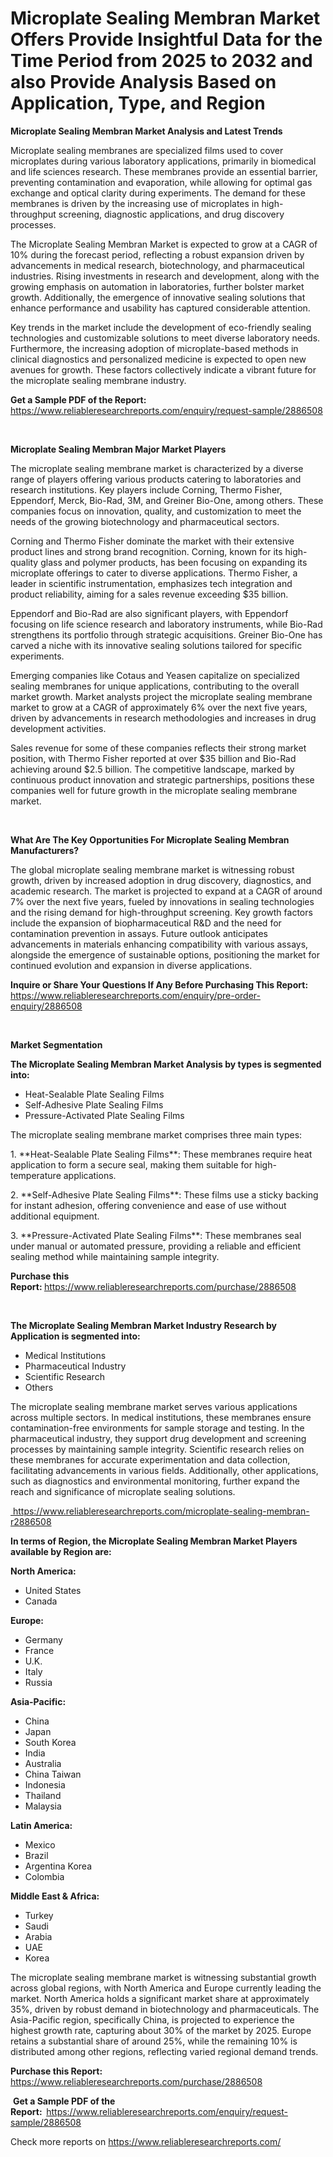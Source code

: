<p><h1>Microplate Sealing Membran Market Offers Provide Insightful Data for the Time Period from 2025 to 2032 and also Provide Analysis Based on Application, Type, and Region</h1></p><p><strong>Microplate Sealing Membran Market Analysis and Latest Trends</strong></p>
<p><p>Microplate sealing membranes are specialized films used to cover microplates during various laboratory applications, primarily in biomedical and life sciences research. These membranes provide an essential barrier, preventing contamination and evaporation, while allowing for optimal gas exchange and optical clarity during experiments. The demand for these membranes is driven by the increasing use of microplates in high-throughput screening, diagnostic applications, and drug discovery processes.</p><p>The Microplate Sealing Membran Market is expected to grow at a CAGR of 10% during the forecast period, reflecting a robust expansion driven by advancements in medical research, biotechnology, and pharmaceutical industries. Rising investments in research and development, along with the growing emphasis on automation in laboratories, further bolster market growth. Additionally, the emergence of innovative sealing solutions that enhance performance and usability has captured considerable attention.</p><p>Key trends in the market include the development of eco-friendly sealing technologies and customizable solutions to meet diverse laboratory needs. Furthermore, the increasing adoption of microplate-based methods in clinical diagnostics and personalized medicine is expected to open new avenues for growth. These factors collectively indicate a vibrant future for the microplate sealing membrane industry.</p></p>
<p><strong>Get a Sample PDF of the Report:&nbsp;</strong> <a href="https://www.reliableresearchreports.com/enquiry/request-sample/2886508?utm_campaign=3430&utm_medium=2&utm_source=Github&utm_content=ia&utm_term=13032025&utm_id=microplate-sealing-membran">https://www.reliableresearchreports.com/enquiry/request-sample/2886508</a></p>
<p>&nbsp;</p>
<p><strong>Microplate Sealing Membran Major Market Players</strong></p>
<p><p>The microplate sealing membrane market is characterized by a diverse range of players offering various products catering to laboratories and research institutions. Key players include Corning, Thermo Fisher, Eppendorf, Merck, Bio-Rad, 3M, and Greiner Bio-One, among others. These companies focus on innovation, quality, and customization to meet the needs of the growing biotechnology and pharmaceutical sectors.</p><p>Corning and Thermo Fisher dominate the market with their extensive product lines and strong brand recognition. Corning, known for its high-quality glass and polymer products, has been focusing on expanding its microplate offerings to cater to diverse applications. Thermo Fisher, a leader in scientific instrumentation, emphasizes tech integration and product reliability, aiming for a sales revenue exceeding $35 billion.</p><p>Eppendorf and Bio-Rad are also significant players, with Eppendorf focusing on life science research and laboratory instruments, while Bio-Rad strengthens its portfolio through strategic acquisitions. Greiner Bio-One has carved a niche with its innovative sealing solutions tailored for specific experiments.</p><p>Emerging companies like Cotaus and Yeasen capitalize on specialized sealing membranes for unique applications, contributing to the overall market growth. Market analysts project the microplate sealing membrane market to grow at a CAGR of approximately 6% over the next five years, driven by advancements in research methodologies and increases in drug development activities.</p><p>Sales revenue for some of these companies reflects their strong market position, with Thermo Fisher reported at over $35 billion and Bio-Rad achieving around $2.5 billion. The competitive landscape, marked by continuous product innovation and strategic partnerships, positions these companies well for future growth in the microplate sealing membrane market.</p></p>
<p>&nbsp;</p>
<p><strong>What Are The Key Opportunities For Microplate Sealing Membran Manufacturers?</strong></p>
<p><p>The global microplate sealing membrane market is witnessing robust growth, driven by increased adoption in drug discovery, diagnostics, and academic research. The market is projected to expand at a CAGR of around 7% over the next five years, fueled by innovations in sealing technologies and the rising demand for high-throughput screening. Key growth factors include the expansion of biopharmaceutical R&D and the need for contamination prevention in assays. Future outlook anticipates advancements in materials enhancing compatibility with various assays, alongside the emergence of sustainable options, positioning the market for continued evolution and expansion in diverse applications.</p></p>
<p><strong>Inquire or Share Your Questions If Any Before Purchasing This Report:</strong> <a href="https://www.reliableresearchreports.com/enquiry/pre-order-enquiry/2886508?utm_campaign=3430&utm_medium=2&utm_source=Github&utm_content=ia&utm_term=13032025&utm_id=microplate-sealing-membran">https://www.reliableresearchreports.com/enquiry/pre-order-enquiry/2886508</a></p>
<p>&nbsp;</p>
<p><strong>Market Segmentation</strong></p>
<p><strong>The Microplate Sealing Membran Market Analysis by types is segmented into:</strong></p>
<p><ul><li>Heat-Sealable Plate Sealing Films</li><li>Self-Adhesive Plate Sealing Films</li><li>Pressure-Activated Plate Sealing Films</li></ul></p>
<p><p>The microplate sealing membrane market comprises three main types: </p><p>1. **Heat-Sealable Plate Sealing Films**: These membranes require heat application to form a secure seal, making them suitable for high-temperature applications.</p><p>2. **Self-Adhesive Plate Sealing Films**: These films use a sticky backing for instant adhesion, offering convenience and ease of use without additional equipment.</p><p>3. **Pressure-Activated Plate Sealing Films**: These membranes seal under manual or automated pressure, providing a reliable and efficient sealing method while maintaining sample integrity.</p></p>
<p><strong>Purchase this Report:&nbsp;</strong><a href="https://www.reliableresearchreports.com/purchase/2886508?utm_campaign=3430&utm_medium=2&utm_source=Github&utm_content=ia&utm_term=13032025&utm_id=microplate-sealing-membran">https://www.reliableresearchreports.com/purchase/2886508</a></p>
<p>&nbsp;</p>
<p><strong>The Microplate Sealing Membran Market Industry Research by Application is segmented into:</strong></p>
<p><ul><li>Medical Institutions</li><li>Pharmaceutical Industry</li><li>Scientific Research</li><li>Others</li></ul></p>
<p><p>The microplate sealing membrane market serves various applications across multiple sectors. In medical institutions, these membranes ensure contamination-free environments for sample storage and testing. In the pharmaceutical industry, they support drug development and screening processes by maintaining sample integrity. Scientific research relies on these membranes for accurate experimentation and data collection, facilitating advancements in various fields. Additionally, other applications, such as diagnostics and environmental monitoring, further expand the reach and significance of microplate sealing solutions.</p></p>
<p><a href="https://www.reliableresearchreports.com/microplate-sealing-membran-r2886508?utm_campaign=3430&utm_medium=2&utm_source=Github&utm_content=ia&utm_term=13032025&utm_id=microplate-sealing-membran">&nbsp;https://www.reliableresearchreports.com/microplate-sealing-membran-r2886508</a></p>
<p><strong>In terms of Region, the Microplate Sealing Membran Market Players available by Region are:</strong></p>
<p>
    <p> <strong> North America: </strong>
        <ul>
            <li>United States</li>
            <li>Canada</li>
        </ul>
        </p> 
    <p> <strong> Europe: </strong>
        <ul>
            <li>Germany</li>
            <li>France</li>
            <li>U.K.</li>
            <li>Italy</li>
            <li>Russia</li>
        </ul>
        </p> 
    <p> <strong> Asia-Pacific: </strong>
        <ul>
            <li>China</li>
            <li>Japan</li>
            <li>South Korea</li>
            <li>India</li>
            <li>Australia</li>
            <li>China Taiwan</li>
            <li>Indonesia</li>
            <li>Thailand</li>
            <li>Malaysia</li>
        </ul>
        </p> 
    <p> <strong> Latin America: </strong>
        <ul>
            <li>Mexico</li>
            <li>Brazil</li>
            <li>Argentina Korea</li>
            <li>Colombia</li>
        </ul>
        </p> 
    <p> <strong> Middle East & Africa: </strong>
        <ul>
            <li>Turkey</li>
            <li>Saudi</li>
            <li>Arabia</li>
            <li>UAE</li>
            <li>Korea</li>
        </ul>
    </p>
    </p>
<p><p>The microplate sealing membrane market is witnessing substantial growth across global regions, with North America and Europe currently leading the market. North America holds a significant market share at approximately 35%, driven by robust demand in biotechnology and pharmaceuticals. The Asia-Pacific region, specifically China, is projected to experience the highest growth rate, capturing about 30% of the market by 2025. Europe retains a substantial share of around 25%, while the remaining 10% is distributed among other regions, reflecting varied regional demand trends.</p></p>
<p><strong>Purchase this Report: </strong><a href="https://www.reliableresearchreports.com/purchase/2886508?utm_campaign=3430&utm_medium=2&utm_source=Github&utm_content=ia&utm_term=13032025&utm_id=microplate-sealing-membran">https://www.reliableresearchreports.com/purchase/2886508</a></p>
<p>&nbsp;<strong>Get a Sample PDF of the Report:&nbsp;&nbsp;</strong><a href="https://www.reliableresearchreports.com/enquiry/request-sample/2886508?utm_campaign=3430&utm_medium=2&utm_source=Github&utm_content=ia&utm_term=13032025&utm_id=microplate-sealing-membran">https://www.reliableresearchreports.com/enquiry/request-sample/2886508</a></p>
<p><strong></strong></p>
<p>Check more reports on <a href="https://www.reliableresearchreports.com/?utm_campaign=3430&utm_medium=2&utm_source=Github&utm_content=ia&utm_term=13032025&utm_id=microplate-sealing-membran">https://www.reliableresearchreports.com/</a></p>